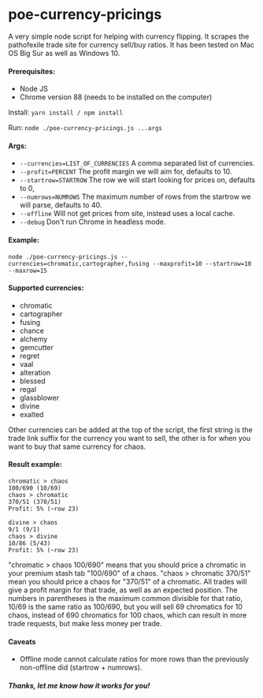 # poe-currency-pricings

A very simple node script for helping with currency flipping. It scrapes the pathofexile trade site for currency sell/buy ratios. It has been tested on Mac OS Big Sur as well as Windows 10.

#### Prerequisites:
- Node JS
- Chrome version 88 (needs to be installed on the computer)

Install: `yarn install / npm install`

Run: `node ./poe-currency-pricings.js ...args`

#### Args:
- `--currencies=LIST_OF_CURRENCIES` A comma separated list of currencies.
- `--profit=PERCENT` The profit margin we will aim for, defaults to 10.
- `--startrow=STARTROW` The row we will start looking for prices on, defaults to 0,
- `--numrows=NUMROWS` The maximum number of rows from the startrow we will parse, defaults to 40.
- `--offline` Will not get prices from site, instead uses a local cache.
- `--debug` Don't run Chrome in headless mode.

#### Example:
`node ./poe-currency-pricings.js --currencies=chromatic,cartographer,fusing --maxprofit=10 --startrow=10 --maxrow=15`

#### Supported currencies:
- chromatic
- cartographer
- fusing
- chance
- alchemy
- gemcutter
- regret
- vaal
- alteration
- blessed
- regal
- glassblower
- divine
- exalted

Other currencies can be added at the top of the script, the first string is the trade link suffix for the currency you want to sell, the other is for when you want to buy that same currency for chaos.

#### Result example:

```
chromatic > chaos
100/690 (10/69)
chaos > chromatic
370/51 (370/51)
Profit: 5% (~row 23)

divine > chaos
9/1 (9/1)
chaos > divine
10/86 (5/43)
Profit: 5% (~row 23)
```

"chromatic > chaos 100/690" means that you should price a chromatic in your premium stash tab "100/690" of a chaos. "chaos > chromatic 370/51" mean you should price a chaos for "370/51" of a chromatic. All trades will give a profit margin for that trade, as well as an expected position. The numbers in parentheses is the maximum common divisible for that ratio, 10/69 is the same ratio as 100/690, but you will sell 69 chromatics for 10 chaos, instead of 690 chromatics for 100 chaos, which can result in more trade requests, but make less money per trade.

#### Caveats

- Offline mode cannot calculate ratios for more rows than the previously non-offline did (startrow + numrows).

##### Thanks, let me know how it works for you!
